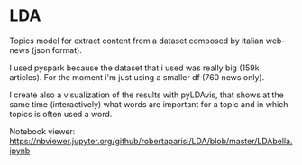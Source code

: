 # LDA
Topics model for extract content from a dataset composed by italian web-news (json format).


I used pyspark because the dataset that i used was really big (159k articles). For the moment i'm just using a smaller df (760 news only).

I create also a visualization of the results with pyLDAvis, that shows at the same time (interactively) what words are important for a topic and in which topics is often used a word. 


Notebook viewer: https://nbviewer.jupyter.org/github/robertaparisi/LDA/blob/master/LDAbella.ipynb
